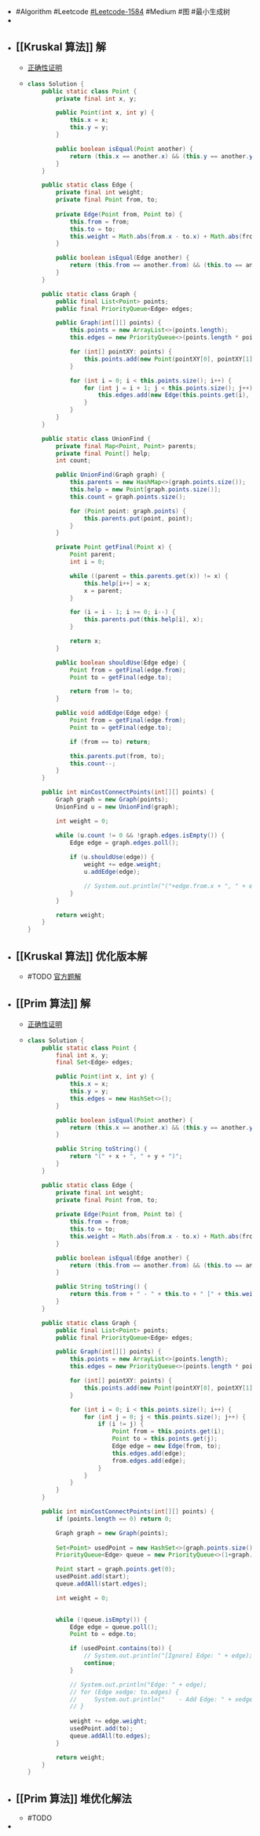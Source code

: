 - #Algorithm #Leetcode [#Leetcode-1584](https://leetcode-cn.com/problems/min-cost-to-connect-all-points/) #Medium #图 #最小生成树
-
- ## [[Kruskal 算法]] 解
	- [正确性证明](https://leetcode-cn.com/submissions/detail/264844609/)
	- ```java
	  class Solution {
	      public static class Point {
	          private final int x, y;
	  
	          public Point(int x, int y) {
	              this.x = x;
	              this.y = y;
	          }
	  
	          public boolean isEqual(Point another) {
	              return (this.x == another.x) && (this.y == another.y);
	          }
	      }
	  
	      public static class Edge {
	          private final int weight;
	          private final Point from, to;
	          
	          private Edge(Point from, Point to) {
	              this.from = from;
	              this.to = to;
	              this.weight = Math.abs(from.x - to.x) + Math.abs(from.y - to.y);
	          }
	  
	          public boolean isEqual(Edge another) {
	              return (this.from == another.from) && (this.to == another.to);
	          }
	      }
	  
	      public static class Graph {
	          public final List<Point> points;
	          public final PriorityQueue<Edge> edges;
	  
	          public Graph(int[][] points) {
	              this.points = new ArrayList<>(points.length);
	              this.edges = new PriorityQueue<>(points.length * points.length, (e1, e2) -> e1.weight - e2.weight);
	  
	              for (int[] pointXY: points) {
	                  this.points.add(new Point(pointXY[0], pointXY[1]));
	              }
	  
	              for (int i = 0; i < this.points.size(); i++) {
	                  for (int j = i + 1; j < this.points.size(); j++) {
	                      this.edges.add(new Edge(this.points.get(i), this.points.get(j)));
	                  }
	              }
	          }
	      }
	  
	      public static class UnionFind {
	          private final Map<Point, Point> parents;
	          private final Point[] help;
	          int count;
	  
	          public UnionFind(Graph graph) {
	              this.parents = new HashMap<>(graph.points.size());
	              this.help = new Point[graph.points.size()];
	              this.count = graph.points.size();
	  
	              for (Point point: graph.points) {
	                  this.parents.put(point, point);
	              }
	          }
	  
	          private Point getFinal(Point x) {
	              Point parent;
	              int i = 0;
	  
	              while ((parent = this.parents.get(x)) != x) {
	                  this.help[i++] = x;
	                  x = parent;
	              }
	  
	              for (i = i - 1; i >= 0; i--) {
	                  this.parents.put(this.help[i], x);
	              }
	  
	              return x;
	          }
	  
	          public boolean shouldUse(Edge edge) {
	              Point from = getFinal(edge.from);
	              Point to = getFinal(edge.to);
	  
	              return from != to;
	          }
	  
	          public void addEdge(Edge edge) {
	              Point from = getFinal(edge.from);
	              Point to = getFinal(edge.to);
	  
	              if (from == to) return;
	  
	              this.parents.put(from, to);
	              this.count--;
	          }
	      }
	  
	      public int minCostConnectPoints(int[][] points) {
	          Graph graph = new Graph(points);
	          UnionFind u = new UnionFind(graph);
	  
	          int weight = 0;
	  
	          while (u.count != 0 && !graph.edges.isEmpty()) {
	              Edge edge = graph.edges.poll();
	          
	              if (u.shouldUse(edge)) {
	                  weight += edge.weight;
	                  u.addEdge(edge);
	  
	                  // System.out.println("("+edge.from.x + ", " + edge.from.y + ") - ("+edge.to.x + ", " + edge.to.y + ") " + edge.weight);
	              }
	          }
	  
	          return weight;
	      }
	  }
	  ```
- ## [[Kruskal 算法]] 优化版本解
	- #TODO [官方题解](https://leetcode-cn.com/problems/min-cost-to-connect-all-points/solution/lian-jie-suo-you-dian-de-zui-xiao-fei-yo-kcx7/)
- ## [[Prim 算法]] 解
	- [正确性证明](https://leetcode-cn.com/submissions/detail/264857583/)
	- ```java
	  class Solution {
	      public static class Point {
	          final int x, y;
	          final Set<Edge> edges;
	  
	          public Point(int x, int y) {
	              this.x = x;
	              this.y = y;
	              this.edges = new HashSet<>();
	          }
	  
	          public boolean isEqual(Point another) {
	              return (this.x == another.x) && (this.y == another.y);
	          }
	  
	          public String toString() {
	              return "(" + x + ", " + y + ")";
	          }
	      }
	  
	      public static class Edge {
	          private final int weight;
	          private final Point from, to;
	          
	          private Edge(Point from, Point to) {
	              this.from = from;
	              this.to = to;
	              this.weight = Math.abs(from.x - to.x) + Math.abs(from.y - to.y);
	          }
	  
	          public boolean isEqual(Edge another) {
	              return (this.from == another.from) && (this.to == another.to);
	          }
	  
	          public String toString() {
	              return this.from + " - " + this.to + " [" + this.weight + "]";
	          }
	      }
	  
	      public static class Graph {
	          public final List<Point> points;
	          public final PriorityQueue<Edge> edges;
	  
	          public Graph(int[][] points) {
	              this.points = new ArrayList<>(points.length);
	              this.edges = new PriorityQueue<>(points.length * points.length, (e1, e2) -> e1.weight - e2.weight);
	  
	              for (int[] pointXY: points) {
	                  this.points.add(new Point(pointXY[0], pointXY[1]));
	              }
	  
	              for (int i = 0; i < this.points.size(); i++) {
	                  for (int j = 0; j < this.points.size(); j++) {
	                      if (i != j) {
	                          Point from = this.points.get(i);
	                          Point to = this.points.get(j);
	                          Edge edge = new Edge(from, to);
	                          this.edges.add(edge);
	                          from.edges.add(edge);
	                      }
	                  }
	              }
	          }
	      }
	  
	      public int minCostConnectPoints(int[][] points) {
	          if (points.length == 0) return 0;
	  
	          Graph graph = new Graph(points);
	          
	          Set<Point> usedPoint = new HashSet<>(graph.points.size());
	          PriorityQueue<Edge> queue = new PriorityQueue<>(1+graph.edges.size(), Comparator.comparingInt(e->e.weight));
	  
	          Point start = graph.points.get(0);
	          usedPoint.add(start);
	          queue.addAll(start.edges);
	  
	          int weight = 0;
	          
	  
	          while (!queue.isEmpty()) {
	              Edge edge = queue.poll();
	              Point to = edge.to;
	  
	              if (usedPoint.contains(to)) {
	                  // System.out.println("[Ignore] Edge: " + edge);
	                  continue;
	              }
	  
	              // System.out.println("Edge: " + edge);
	              // for (Edge xedge: to.edges) {
	              //     System.out.println("    - Add Edge: " + xedge);
	              // }
	              
	              weight += edge.weight;
	              usedPoint.add(to);
	              queue.addAll(to.edges);
	          }
	  
	          return weight;
	      }
	  }
	  ```
- ## [[Prim 算法]] 堆优化解法
	- #TODO
-